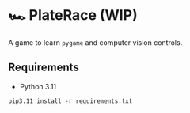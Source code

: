 # 🏎️ PlateRace (WIP)

A game to learn `pygame` and computer vision controls.

## Requirements

- Python 3.11

```
pip3.11 install -r requirements.txt
``` 

